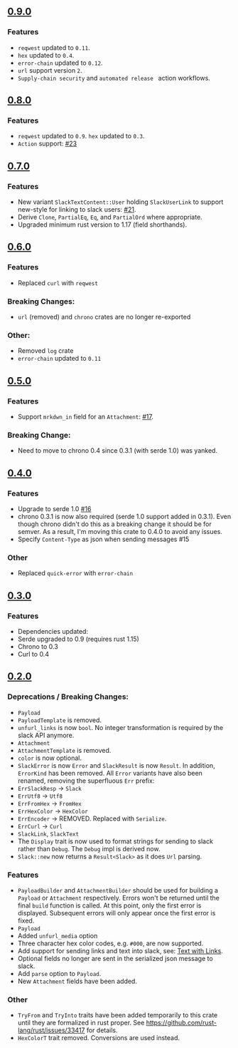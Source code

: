 ## [0.9.0](https://github.com/ch3ck/rust-slack/tree/v0.9.0)

### Features
- `reqwest` updated to `0.11`.
- `hex` updated to `0.4`.
- `error-chain` updated to `0.12`.
- `url` support version `2`.
- `Supply-chain security` and `automated release ` action workflows.


## [0.8.0](https://github.com/frostly/rust-slack/tree/0.8.0)

### Features
- `reqwest` updated to `0.9`. `hex` updated to `0.3`.
- `Action` support: [#23](https://github.com/frostly/rust-slack/pull/23)

## [0.7.0](https://github.com/frostly/rust-slack/tree/0.7.0)

### Features
- New variant `SlackTextContent::User` holding `SlackUserLink` to support new-style for linking to slack users: [#21](https://github.com/frostly/rust-slack/pull/21).
- Derive `Clone`, `PartialEq`, `Eq`, and `PartialOrd` where appropriate.
- Upgraded minimum rust version to 1.17 (field shorthands).

## [0.6.0](https://github.com/frostly/rust-slack/tree/0.6.0)

### Features
- Replaced `curl` with `reqwest`

### Breaking Changes:
- `url` (removed) and `chrono` crates are no longer re-exported

### Other:
- Removed `log` crate
- `error-chain` updated to `0.11`

## [0.5.0](https://github.com/frostly/rust-slack/tree/0.5.0)

### Features
- Support `mrkdwn_in` field for an `Attachment`: [#17](https://github.com/frostly/rust-slack/pull/17).

### Breaking Change:
- Need to move to chrono 0.4 since 0.3.1 (with serde 1.0) was yanked.

## [0.4.0](https://github.com/frostly/rust-slack/tree/0.4.0)

### Features
- Upgrade to serde 1.0 [#16](https://github.com/frostly/rust-slack/pull/16)
 - chrono 0.3.1 is now also required (serde 1.0 support added in 0.3.1). Even though chrono
didn't do this as a breaking change it should be for semver. As a result, I'm moving this crate
to 0.4.0 to avoid any issues.
- Specify `Content-Type` as json when sending messages #15

### Other

- Replaced `quick-error` with `error-chain`

## [0.3.0](https://github.com/frostly/rust-slack/tree/0.3.0)

### Features

- Dependencies updated:
 - Serde upgraded to 0.9 (requires rust 1.15)
 - Chrono to 0.3
 - Curl to 0.4

## [0.2.0](https://github.com/frostly/rust-slack/tree/0.2.0)

### Deprecations / Breaking Changes:

- `Payload`
 - `PayloadTemplate` is removed.
 - `unfurl_links` is now `bool`. No integer transformation is required by the slack API anymore.
- `Attachment`
 - `AttachmentTemplate` is removed.
 - `color` is now optional.
- `SlackError` is now `Error` and `SlackResult` is now `Result`. In addition, `ErrorKind` has been
removed. All `Error` variants have also been renamed, removing the superfluous `Err` prefix:
 - `ErrSlackResp` -> `Slack`
 - `ErrUtf8` -> `Utf8`
 - `ErrFromHex` -> `FromHex`
 - `ErrHexColor` -> `HexColor`
 - `ErrEncoder` -> REMOVED. Replaced with `Serialize`.
 - `ErrCurl` -> `Curl`
- `SlackLink`, `SlackText`
 - The `Display` trait is now used to format strings for sending to slack rather than `Debug`.
 The `Debug` impl is derived now.
- `Slack::new` now returns a `Result<Slack>` as it does `Url` parsing.

### Features

- `PayloadBuilder` and `AttachmentBuilder` should be used for building a `Payload` or `Attachment`
respectively. Errors won't be returned until the final `build` function is called. At this point,
only the first error is displayed. Subsequent errors will only appear once the first error is
fixed.
- `Payload`
 - Added `unfurl_media` option
- Three character hex color codes, e.g. `#000`, are now supported.
- Add support for sending links and text into slack, see:
[Text with Links](README.md#text-with-links).
- Optional fields no longer are sent in the serialized json message to slack.
- Add `parse` option to `Payload`.
- New `Attachment` fields have been added.

### Other

- `TryFrom` and `TryInto` traits have been added temporarily to this crate until they are
formalized in rust proper. See https://github.com/rust-lang/rust/issues/33417 for details.
- `HexColorT` trait removed. Conversions are used instead.
